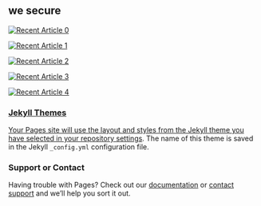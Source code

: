 ## we secure


<a target="_blank" href="https://medium.com/@wesecure1337/0"><img src="https://github-readme-medium-recent-article.vercel.app/medium/@wesecure1337/0" alt="Recent Article 0">

<a target="_blank" href="https://medium.com/@wesecure1337/1"><img src="https://github-readme-medium-recent-article.vercel.app/medium/@wesecure1337/1" alt="Recent Article 1">

<a target="_blank" href="https://medium.com/@wesecure1337/2"><img src="https://github-readme-medium-recent-article.vercel.app/medium/@wesecure1337/2" alt="Recent Article 2">

<a target="_blank" href="https://medium.com/@wesecure1337/3"><img src="https://github-readme-medium-recent-article.vercel.app/medium/@wesecure1337/3" alt="Recent Article 3">
  
<a target="_blank" href="https://medium.com/@wesecure1337/4"><img src="https://github-readme-medium-recent-article.vercel.app/medium/@wesecure1337/4" alt="Recent Article 4">

### Jekyll Themes

Your Pages site will use the layout and styles from the Jekyll theme you have selected in your [repository settings](https://github.com/wesecure1337/wesecure1337.github.io/settings/pages). The name of this theme is saved in the Jekyll `_config.yml` configuration file.

### Support or Contact

Having trouble with Pages? Check out our [documentation](https://docs.github.com/categories/github-pages-basics/) or [contact support](https://support.github.com/contact) and we’ll help you sort it out.
